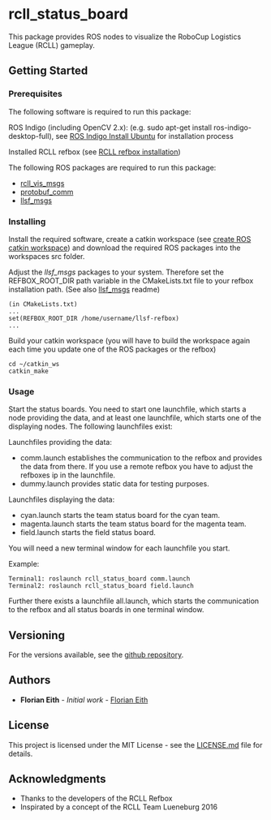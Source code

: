 # rcll_status_board

This package provides ROS nodes to visualize the RoboCup Logistics League (RCLL) gameplay.

## Getting Started

### Prerequisites

The following software is required to run this package:

ROS Indigo (including OpenCV 2.x): (e.g. sudo apt-get install ros-indigo-desktop-full), see [ROS Indigo Install Ubuntu](http://wiki.ros.org/indigo/Installation/Ubuntu) for installation process

Installed RCLL refbox (see [RCLL refbox installation](https://trac.fawkesrobotics.org/wiki/RCLLRefBox/Install))

The following ROS packages are required to run this package:

- [rcll_vis_msgs](https://github.com/ethflo/rcll_vis_msgs)
- [protobuf_comm](https://github.com/ethflo/protobuf_comm)
- [llsf_msgs](https://github.com/ethflo/llsf_msgs)

### Installing

Install the required software, create a catkin workspace (see [create ROS catkin workspace](http://wiki.ros.org/catkin/Tutorials/create_a_workspace)) and download the required ROS packages into the workspaces src folder.

Adjust the *llsf_msgs* packages to your system. Therefore set the REFBOX_ROOT_DIR path variable in the CMakeLists.txt file to your refbox installation path. (See also [llsf_msgs](https://github.com/ethflo/llsf_msgs) readme)

```
(in CMakeLists.txt)
...
set(REFBOX_ROOT_DIR /home/username/llsf-refbox)
...
```

Build your catkin workspace (you will have to build the workspace again each time you update one of the ROS packages or the refbox)

```
cd ~/catkin_ws
catkin_make
```

### Usage

Start the status boards. You need to start one launchfile, which starts a node providing the data, and at least one launchfile, which starts one of the displaying nodes. The following launchfiles exist:

Launchfiles providing the data:
- comm.launch establishes the communication to the refbox and provides the data from there. If you use a remote refbox you have to adjust the refboxes ip in the launchfile.
- dummy.launch provides static data for testing purposes.

Launchfiles displaying the data:
- cyan.launch starts the team status board for the cyan team.
- magenta.launch starts the team status board for the magenta team.
- field.launch starts the field status board.

You will need a new terminal window for each launchfile you start.

Example:
```
Terminal1: roslaunch rcll_status_board comm.launch
Terminal2: roslaunch rcll_status_board field.launch
```

Further there exists a launchfile all.launch, which starts the communication to the refbox and all status boards in one terminal window.

## Versioning

For the versions available, see the [github repository](https://github.com/ethflo/rcll_status_board).

## Authors

* **Florian Eith** - *Initial work* - [Florian Eith](https://github.com/ethflo)

## License

This project is licensed under the MIT License - see the [LICENSE.md](LICENSE.md) file for details.

## Acknowledgments

* Thanks to the developers of the RCLL Refbox
* Inspirated by a concept of the RCLL Team Lueneburg 2016



